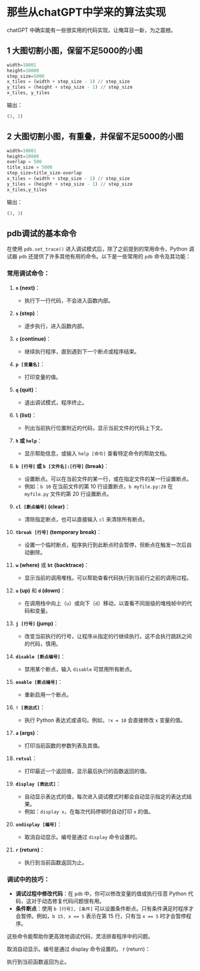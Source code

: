# 那些从chatGPT中学来的算法实现
chatGPT 中确实能有一些很实用的代码实现，让俺耳目一新，为之震撼。
## 1 大图切割小图，保留不足5000的小图
```python
width=10001
height=10000
step_size=5000
x_tiles = (width + step_size - 1) // step_size
y_tiles = (height + step_size - 1) // step_size
x_tiles, y_tiles
```
输出：
```python
(3, 2)
```
## 2 大图切割小图，有重叠，并保留不足5000的小图
```python
width=10001
height=10000
overlap = 500
title_size = 5000
step_size=title_size-overlap
x_tiles = (width + step_size - 1) // step_size
y_tiles = (height + step_size - 1) // step_size
x_tiles,y_tiles
```
输出：
```python
(3, 3)
```

## pdb调试的基本命令
在使用 `pdb.set_trace()` 进入调试模式后，除了之前提到的常用命令，Python 调试器 `pdb` 还提供了许多其他有用的命令。以下是一些常用的 `pdb` 命令及其功能：

### 常用调试命令：
1. **`n` (next)**：
   - 执行下一行代码，不会进入函数内部。

2. **`s` (step)**：
   - 逐步执行，进入函数内部。

3. **`c` (continue)**：
   - 继续执行程序，直到遇到下一个断点或程序结束。

4. **`p [变量名]`**：
   - 打印变量的值。

5. **`q` (quit)**：
   - 退出调试模式，程序终止。

6. **`l` (list)**：
   - 列出当前执行位置附近的代码，显示当前文件的代码上下文。

7. **`h` 或 `help`**：
   - 显示帮助信息，或输入 `help [命令]` 查看特定命令的帮助文档。

8. **`b [行号]` 或 `b [文件名]:[行号]` (break)**：
   - 设置断点。可以在当前文件的某一行，或在指定文件的某一行设置断点。
   - 例如：`b 10` 在当前文件的第 10 行设置断点，`b myfile.py:20` 在 `myfile.py` 文件的第 20 行设置断点。

9. **`cl [断点编号]` (clear)**：
   - 清除指定断点，也可以直接输入 `cl` 来清除所有断点。

10. **`tbreak [行号]` (temporary break)**：
    - 设置一个临时断点，程序执行到此断点时会暂停，但断点在触发一次后自动删除。

11. **`w` (where)** 或 **`bt` (backtrace)**：
    - 显示当前的调用堆栈，可以帮助查看代码执行到当前行之前的调用过程。

12. **`u` (up)** 和 **`d` (down)**：
    - 在调用栈中向上（`u`）或向下（`d`）移动，以查看不同层级的堆栈帧中的代码和变量。

13. **`j [行号]` (jump)**：
    - 改变当前执行的行号，让程序从指定的行继续执行。这不会执行跳跃之间的代码，慎用。

14. **`disable [断点编号]`**：
    - 禁用某个断点，输入 `disable` 可禁用所有断点。

15. **`enable [断点编号]`**：
    - 重新启用一个断点。

16. **`! [表达式]`**：
    - 执行 Python 表达式或语句。例如，`!x = 10` 会直接修改 `x` 变量的值。

17. **`a` (args)**：
    - 打印当前函数的参数列表及其值。

18. **`retval`**：
    - 打印最近一个返回值，显示最后执行的函数返回的值。

19. **`display [表达式]`**：
    - 自动显示表达式的值，每次进入调试模式时都会自动显示指定的表达式结果。
    - 例如：`display x`，在每次代码停顿时自动打印 `x` 的值。

20. **`undisplay [编号]`**：
    - 取消自动显示。编号是通过 `display` 命令设置的。

21. **`r` (return)**：
    - 执行到当前函数返回为止。

### 调试中的技巧：
- **调试过程中修改代码**：在 `pdb` 中，你可以修改变量的值或执行任意 Python 代码，这对于动态修复代码问题很有用。
- **条件断点**：使用 `b [行号], [条件]` 可以设置条件断点。只有条件满足时程序才会暂停。例如，`b 15, x == 5` 表示在第 15 行，只有当 `x == 5` 时才会暂停程序。

这些命令能帮助你更高效地调试代码，灵活排查程序中的问题。


取消自动显示。编号是通过 display 命令设置的。
r (return)：

执行到当前函数返回为止。
```
